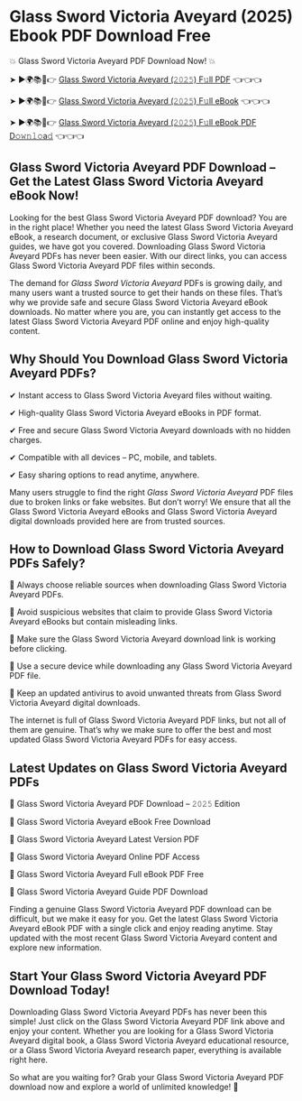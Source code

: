 # Glass Sword Victoria Aveyard (2025) Ebook PDF Download Free

💥 Glass Sword Victoria Aveyard PDF Download Now! 💥

➤ ►🌍📚📱👉 [Glass Sword Victoria Aveyard (𝟸𝟶𝟸𝟻) F𝚞ll PDF](https://getpdf.xyz/glass-sword-victoria-aveyard) 👈👈👈


➤ ►🌍📚📱👉 [Glass Sword Victoria Aveyard (𝟸𝟶𝟸𝟻) F𝚞ll eBook](https://getpdf.xyz/glass-sword-victoria-aveyard) 👈👈👈


➤ ►🌍📚📱👉 [Glass Sword Victoria Aveyard (𝟸𝟶𝟸𝟻) F𝚞ll eBook PDF D𝚘𝚠𝚗𝚕𝚘a𝚍](https://getpdf.xyz/glass-sword-victoria-aveyard) 👈👈👈


## Glass Sword Victoria Aveyard PDF Download – Get the Latest Glass Sword Victoria Aveyard eBook Now!

Looking for the best Glass Sword Victoria Aveyard PDF download? You are in the right place! Whether you need the latest Glass Sword Victoria Aveyard eBook, a research document, or exclusive Glass Sword Victoria Aveyard guides, we have got you covered. Downloading Glass Sword Victoria Aveyard PDFs has never been easier. With our direct links, you can access Glass Sword Victoria Aveyard PDF files within seconds.

The demand for *Glass Sword Victoria Aveyard* PDFs is growing daily, and many users want a trusted source to get their hands on these files. That’s why we provide safe and secure Glass Sword Victoria Aveyard eBook downloads. No matter where you are, you can instantly get access to the latest Glass Sword Victoria Aveyard PDF online and enjoy high-quality content.

## Why Should You Download Glass Sword Victoria Aveyard PDFs?

✔ Instant access to Glass Sword Victoria Aveyard files without waiting.

✔ High-quality Glass Sword Victoria Aveyard eBooks in PDF format.

✔ Free and secure Glass Sword Victoria Aveyard downloads with no hidden charges.

✔ Compatible with all devices – PC, mobile, and tablets.

✔ Easy sharing options to read anytime, anywhere.

Many users struggle to find the right *Glass Sword Victoria Aveyard* PDF files due to broken links or fake websites. But don’t worry! We ensure that all the Glass Sword Victoria Aveyard eBooks and Glass Sword Victoria Aveyard digital downloads provided here are from trusted sources.

## How to Download Glass Sword Victoria Aveyard PDFs Safely?

📌 Always choose reliable sources when downloading Glass Sword Victoria Aveyard PDFs.

📌 Avoid suspicious websites that claim to provide Glass Sword Victoria Aveyard eBooks but contain misleading links.

📌 Make sure the Glass Sword Victoria Aveyard download link is working before clicking.

📌 Use a secure device while downloading any Glass Sword Victoria Aveyard PDF file.

📌 Keep an updated antivirus to avoid unwanted threats from Glass Sword Victoria Aveyard digital downloads.

The internet is full of Glass Sword Victoria Aveyard PDF links, but not all of them are genuine. That’s why we make sure to offer the best and most updated Glass Sword Victoria Aveyard PDFs for easy access.

## Latest Updates on Glass Sword Victoria Aveyard PDFs

🔹 Glass Sword Victoria Aveyard PDF Download – 𝟸𝟶𝟸𝟻 Edition

🔹 Glass Sword Victoria Aveyard eBook Free Download

🔹 Glass Sword Victoria Aveyard Latest Version PDF

🔹 Glass Sword Victoria Aveyard Online PDF Access

🔹 Glass Sword Victoria Aveyard Full eBook PDF Free

🔹 Glass Sword Victoria Aveyard Guide PDF Download

Finding a genuine Glass Sword Victoria Aveyard PDF download can be difficult, but we make it easy for you. Get the latest Glass Sword Victoria Aveyard eBook PDF with a single click and enjoy reading anytime. Stay updated with the most recent Glass Sword Victoria Aveyard content and explore new information.

## Start Your Glass Sword Victoria Aveyard PDF Download Today!

Downloading Glass Sword Victoria Aveyard PDFs has never been this simple! Just click on the Glass Sword Victoria Aveyard PDF link above and enjoy your content. Whether you are looking for a Glass Sword Victoria Aveyard digital book, a Glass Sword Victoria Aveyard educational resource, or a Glass Sword Victoria Aveyard research paper, everything is available right here.

So what are you waiting for? Grab your Glass Sword Victoria Aveyard PDF download now and explore a world of unlimited knowledge! 🚀